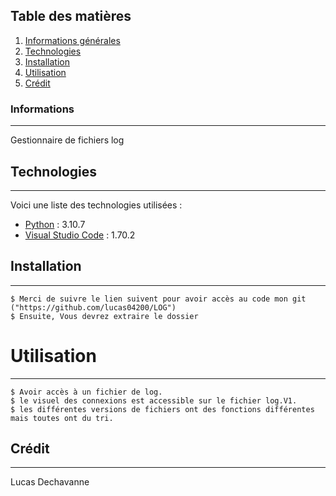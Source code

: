 ## Table des matières
1. [Informations générales](#informations)
2. [Technologies](#technologies)
3. [Installation](#installation)
4. [Utilisation](#utilisation)
5. [Crédit](#crédit)
### Informations
***
Gestionnaire de fichiers log 
## Technologies
***
Voici une liste des technologies utilisées :
* [Python](https://www.python.org/downloads/) : 3.10.7
* [Visual Studio Code](https://code.visualstudio.com/) : 1.70.2
## Installation
*** 
```
$ Merci de suivre le lien suivent pour avoir accès au code mon git ("https://github.com/lucas04200/LOG")
$ Ensuite, Vous devrez extraire le dossier
```
# Utilisation
***
```
$ Avoir accès à un fichier de log.
$ le visuel des connexions est accessible sur le fichier log.V1.
$ les différentes versions de fichiers ont des fonctions différentes mais toutes ont du tri.
```

## Crédit 
***
Lucas Dechavanne 
 
